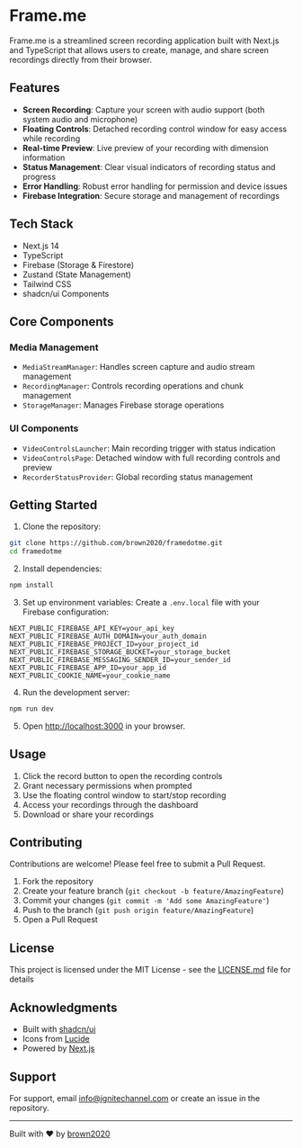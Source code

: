 # Frame.me

Frame.me is a streamlined screen recording application built with Next.js and TypeScript that allows users to create, manage, and share screen recordings directly from their browser.

## Features

- **Screen Recording**: Capture your screen with audio support (both system audio and microphone)
- **Floating Controls**: Detached recording control window for easy access while recording
- **Real-time Preview**: Live preview of your recording with dimension information
- **Status Management**: Clear visual indicators of recording status and progress
- **Error Handling**: Robust error handling for permission and device issues
- **Firebase Integration**: Secure storage and management of recordings

## Tech Stack

- Next.js 14
- TypeScript
- Firebase (Storage & Firestore)
- Zustand (State Management)
- Tailwind CSS
- shadcn/ui Components

## Core Components

### Media Management

- `MediaStreamManager`: Handles screen capture and audio stream management
- `RecordingManager`: Controls recording operations and chunk management
- `StorageManager`: Manages Firebase storage operations

### UI Components

- `VideoControlsLauncher`: Main recording trigger with status indication
- `VideoControlsPage`: Detached window with full recording controls and preview
- `RecorderStatusProvider`: Global recording status management

## Getting Started

1. Clone the repository:

```bash
git clone https://github.com/brown2020/framedotme.git
cd framedotme
```

2. Install dependencies:

```bash
npm install
```

3. Set up environment variables:
   Create a `.env.local` file with your Firebase configuration:

```
NEXT_PUBLIC_FIREBASE_API_KEY=your_api_key
NEXT_PUBLIC_FIREBASE_AUTH_DOMAIN=your_auth_domain
NEXT_PUBLIC_FIREBASE_PROJECT_ID=your_project_id
NEXT_PUBLIC_FIREBASE_STORAGE_BUCKET=your_storage_bucket
NEXT_PUBLIC_FIREBASE_MESSAGING_SENDER_ID=your_sender_id
NEXT_PUBLIC_FIREBASE_APP_ID=your_app_id
NEXT_PUBLIC_COOKIE_NAME=your_cookie_name
```

4. Run the development server:

```bash
npm run dev
```

5. Open [http://localhost:3000](http://localhost:3000) in your browser.

## Usage

1. Click the record button to open the recording controls
2. Grant necessary permissions when prompted
3. Use the floating control window to start/stop recording
4. Access your recordings through the dashboard
5. Download or share your recordings

## Contributing

Contributions are welcome! Please feel free to submit a Pull Request.

1. Fork the repository
2. Create your feature branch (`git checkout -b feature/AmazingFeature`)
3. Commit your changes (`git commit -m 'Add some AmazingFeature'`)
4. Push to the branch (`git push origin feature/AmazingFeature`)
5. Open a Pull Request

## License

This project is licensed under the MIT License - see the [LICENSE.md](LICENSE.md) file for details

## Acknowledgments

- Built with [shadcn/ui](https://ui.shadcn.com/)
- Icons from [Lucide](https://lucide.dev/)
- Powered by [Next.js](https://nextjs.org/)

## Support

For support, email info@ignitechannel.com or create an issue in the repository.

---

Built with ❤️ by [brown2020](https://github.com/brown2020)

